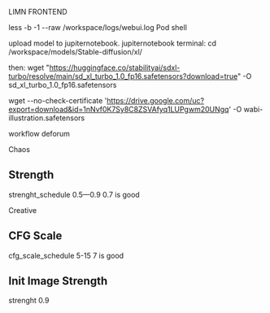 LIMN FRONTEND

less -b -1 --raw /workspace/logs/webui.log 
Pod shell


upload model to jupiternotebook. jupiternotebook terminal:
cd /workspace/models/Stable-diffusion/xl/

then:
wget "https://huggingface.co/stabilityai/sdxl-turbo/resolve/main/sd_xl_turbo_1.0_fp16.safetensors?download=true" -O sd_xl_turbo_1.0_fp16.safetensors


wget --no-check-certificate 'https://drive.google.com/uc?export=download&id=1nNvf0K7Sy8C8ZSVAfyq1LUPgwm20UNgq' -O wabi-illustration.safetensors

workflow deforum

Chaos
## Strength
strenght_schedule
0.5—0.9
0.7 is good

Creative
## CFG Scale
cfg_scale_schedule 
5-15
7 is good

## Init Image Strength
strenght
0.9